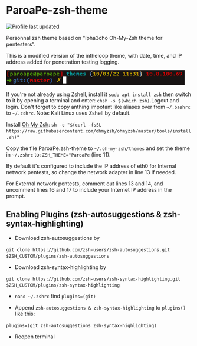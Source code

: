 # ParoaPe-zsh-theme
[![Profile last updated](https://img.shields.io/github/last-commit/paroape/paroape-zsh-theme)](https://github.com/paroape/paroape/)

Personnal zsh theme based on "lpha3cho Oh-My-Zsh theme for pentesters".

This is a modified version of the intheloop theme, with date, time, and IP address added for penetration testing logging.

![screenshot](ParoaPe-zsh-theme-screenshot.png)

If you're not already using Zshell, install it `sudo apt install zsh` then switch to it by opening a terminal and enter: `chsh -s $(which zsh)`.Logout and login.
Don't forget to copy anthing impotant like aliases over from `~/.bashrc` to `~/.zshrc`. Note: Kali Linux uses Zshell by default.

Install [Oh My Zsh](https://ohmyz.sh/):
`sh -c "$(curl -fsSL https://raw.githubusercontent.com/ohmyzsh/ohmyzsh/master/tools/install.sh)"`

Copy the file ParoaPe.zsh-theme to `~/.oh-my-zsh/themes` and set the theme in `~/.zshrc` to: `ZSH_THEME="ParoaPe` (line 11).

By default it's configured to include the IP address of eth0 for Internal network pentests, so change the network adapter in line 13 if needed.

For External network pentests, comment out lines 13 and 14, and uncomment lines 16 and 17 to include your Internet IP address in the prompt.

## Enabling Plugins (zsh-autosuggestions & zsh-syntax-highlighting)
- Download zsh-autosuggestions by

 `git clone https://github.com/zsh-users/zsh-autosuggestions.git $ZSH_CUSTOM/plugins/zsh-autosuggestions`

- Download zsh-syntax-highlighting by

 `git clone https://github.com/zsh-users/zsh-syntax-highlighting.git $ZSH_CUSTOM/plugins/zsh-syntax-highlighting`

- `nano ~/.zshrc` find `plugins=(git)`

- Append `zsh-autosuggestions & zsh-syntax-highlighting` to  `plugins()` like this:

 `plugins=(git zsh-autosuggestions zsh-syntax-highlighting)`

- Reopen terminal
